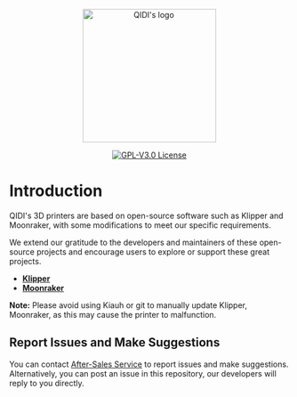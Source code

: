 <p align="center"><img src="https://github.com/QIDITECH/QIDI_MAX3/blob/main/other/QIDI.png" height="240" alt="QIDI's logo" /></p>
<p align="center"><a href="LICENSE"><img alt="GPL-V3.0 License" src="https://github.com/QIDITECH/QIDI_MAX3/blob/main/other/qidi.svg"></a></p>

# Introduction
QIDI's 3D printers are based on open-source software such as Klipper and Moonraker, with some modifications to meet our specific requirements.

We extend our gratitude to the developers and maintainers of these open-source projects and encourage users to explore or support these great projects.
- <a href="https://github.com/Klipper3d/klipper">**Klipper**</a>
- <a href="https://github.com/Arksine/moonraker">**Moonraker**</a>

**Note:** Please avoid using Kiauh or git to manually update Klipper, Moonraker, as this may cause the printer to malfunction.

## Report Issues and Make Suggestions
You can contact [After-Sales Service](https://qidi3d.com/pages/warranty-policy-after-sales-support) to report issues and make suggestions. Alternatively, you can post an issue in this repository, our developers will reply to you directly.

